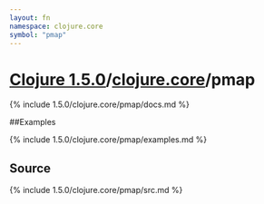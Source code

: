 ```yaml
---
layout: fn
namespace: clojure.core
symbol: "pmap"
---
```


# [Clojure 1.5.0](../../)/[clojure.core](../)/pmap

{% include 1.5.0/clojure.core/pmap/docs.md %}

##Examples

{% include 1.5.0/clojure.core/pmap/examples.md %}
## Source
{% include 1.5.0/clojure.core/pmap/src.md %}

